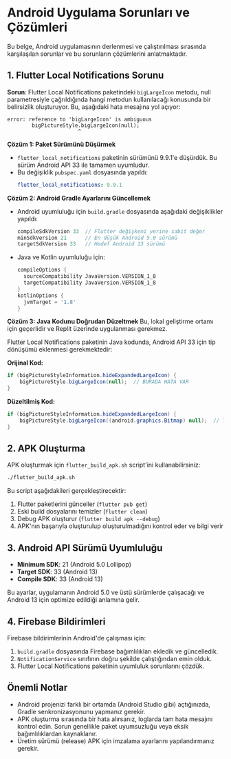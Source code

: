 # Android Uygulama Sorunları ve Çözümleri

Bu belge, Android uygulamasının derlenmesi ve çalıştırılması sırasında karşılaşılan sorunlar ve bu sorunların çözümlerini anlatmaktadır.

## 1. Flutter Local Notifications Sorunu

**Sorun**: Flutter Local Notifications paketindeki `bigLargeIcon` metodu, null parametresiyle çağrıldığında hangi metodun kullanılacağı konusunda bir belirsizlik oluşturuyor. Bu, aşağıdaki hata mesajına yol açıyor:

```
error: reference to 'bigLargeIcon' is ambiguous
        bigPictureStyle.bigLargeIcon(null);
                       ^
```

**Çözüm 1: Paket Sürümünü Düşürmek**
- `flutter_local_notifications` paketinin sürümünü 9.9.1'e düşürdük. Bu sürüm Android API 33 ile tamamen uyumludur.
- Bu değişiklik `pubspec.yaml` dosyasında yapıldı:
  ```yaml
  flutter_local_notifications: 9.9.1
  ```

**Çözüm 2: Android Gradle Ayarlarını Güncellemek**
- Android uyumluluğu için `build.gradle` dosyasında aşağıdaki değişiklikler yapıldı:
  ```gradle
  compileSdkVersion 33  // Flutter değişkeni yerine sabit değer
  minSdkVersion 21      // En düşük Android 5.0 sürümü
  targetSdkVersion 33   // Hedef Android 13 sürümü
  ```
- Java ve Kotlin uyumluluğu için:
  ```gradle
  compileOptions {
    sourceCompatibility JavaVersion.VERSION_1_8
    targetCompatibility JavaVersion.VERSION_1_8
  }
  kotlinOptions {
    jvmTarget = '1.8'
  }
  ```

**Çözüm 3: Java Kodunu Doğrudan Düzeltmek**
Bu, lokal geliştirme ortamı için geçerlidir ve Replit üzerinde uygulanması gerekmez.

Flutter Local Notifications paketinin Java kodunda, Android API 33 için tip dönüşümü eklenmesi gerekmektedir:

**Orijinal Kod:**
```java
if (bigPictureStyleInformation.hideExpandedLargeIcon) {
    bigPictureStyle.bigLargeIcon(null);  // BURADA HATA VAR
}
```

**Düzeltilmiş Kod:**
```java
if (bigPictureStyleInformation.hideExpandedLargeIcon) {
    bigPictureStyle.bigLargeIcon((android.graphics.Bitmap) null);  // TİP DÖNÜŞÜMÜ EKLENDİ
}
```

## 2. APK Oluşturma

APK oluşturmak için `flutter_build_apk.sh` script'ini kullanabilirsiniz:

```bash
./flutter_build_apk.sh
```

Bu script aşağıdakileri gerçekleştirecektir:
1. Flutter paketlerini günceller (`flutter pub get`)
2. Eski build dosyalarını temizler (`flutter clean`)
3. Debug APK oluşturur (`flutter build apk --debug`)
4. APK'nın başarıyla oluşturulup oluşturulmadığını kontrol eder ve bilgi verir

## 3. Android API Sürümü Uyumluluğu

- **Minimum SDK**: 21 (Android 5.0 Lollipop)
- **Target SDK**: 33 (Android 13)
- **Compile SDK**: 33 (Android 13)

Bu ayarlar, uygulamanın Android 5.0 ve üstü sürümlerde çalışacağı ve Android 13 için optimize edildiği anlamına gelir.

## 4. Firebase Bildirimleri

Firebase bildirimlerinin Android'de çalışması için:

1. `build.gradle` dosyasında Firebase bağımlılıkları ekledik ve güncelledik.
2. `NotificationService` sınıfının doğru şekilde çalıştığından emin olduk.
3. Flutter Local Notifications paketinin uyumluluk sorunlarını çözdük.

## Önemli Notlar

- Android projenizi farklı bir ortamda (Android Studio gibi) açtığınızda, Gradle senkronizasyonunu yapmanız gerekir.
- APK oluşturma sırasında bir hata alırsanız, loglarda tam hata mesajını kontrol edin. Sorun genellikle paket uyumsuzluğu veya eksik bağımlılıklardan kaynaklanır.
- Üretim sürümü (release) APK için imzalama ayarlarını yapılandırmanız gerekir.